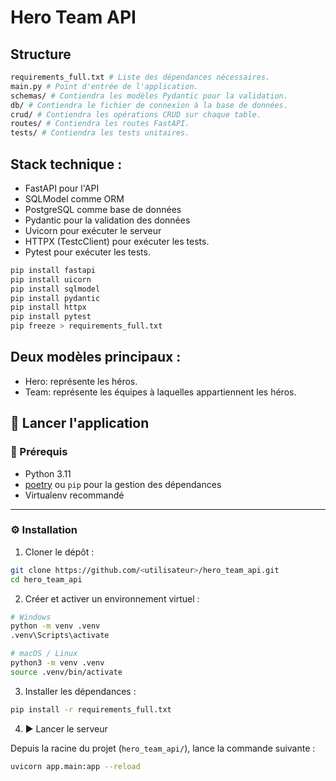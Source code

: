 # Hero Team API

## Structure
```bash
requirements_full.txt # Liste des dépendances nécessaires.
main.py # Point d'entrée de l'application.
schemas/ # Contiendra les modèles Pydantic pour la validation.
db/ # Contiendra le fichier de connexion à la base de données.
crud/ # Contiendra les opérations CRUD sur chaque table.
routes/ # Contiendra les routes FastAPI.
tests/ # Contiendra les tests unitaires.
```

## Stack technique :

- FastAPI pour l'API
- SQLModel comme ORM
- PostgreSQL comme base de données
- Pydantic pour la validation des données
- Uvicorn pour exécuter le serveur
- HTTPX (TestcClient) pour exécuter les tests.
- Pytest pour exécuter les tests.

```bash
pip install fastapi
pip install uicorn
pip install sqlmodel
pip install pydantic
pip install httpx
pip install pytest
pip freeze > requirements_full.txt
```

## Deux modèles principaux :

- Hero: représente les héros.
- Team: représente les équipes à laquelles appartiennent les héros.

## 🚀 Lancer l'application

### 🧱 Prérequis

- Python 3.11
- [poetry](https://python-poetry.org/) ou `pip` pour la gestion des dépendances
- Virtualenv recommandé

---

### ⚙️ Installation

1. Cloner le dépôt :

```bash
git clone https://github.com/<utilisateur>/hero_team_api.git
cd hero_team_api
```

2. Créer et activer un environnement virtuel :

```bash
# Windows
python -m venv .venv
.venv\Scripts\activate

# macOS / Linux
python3 -m venv .venv
source .venv/bin/activate
```

3. Installer les dépendances :

```bash
pip install -r requirements_full.txt
```

4. ▶️ Lancer le serveur

Depuis la racine du projet (`hero_team_api/`), lance la commande suivante :

```bash
uvicorn app.main:app --reload
```